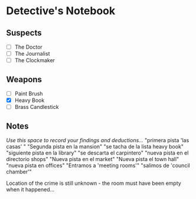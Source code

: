 # Detective's Notebook

## Suspects
- [ ] The Doctor
- [ ] The Journalist
- [ ] The Clockmaker

## Weapons
- [ ] Paint Brush
- [X] Heavy Book
- [ ] Brass Candlestick

## Notes
*Use this space to record your findings and deductions...*
"primera pista 'las casas' "
"Segunda pista en la mansion"
"se tacha de la lista heavy book"
"siguiente pista en la library"
"se descarta el carpintero"
"nueva pista en el directorio shops"
"Nueva pista en el market"
"Nueva pista el town hall"
"nueva pista en offices"
"Entramos a 'meeting rooms'"
"salimos de 'council chamber'"

Location of the crime is still unknown - the room must have been empty when it happened...
